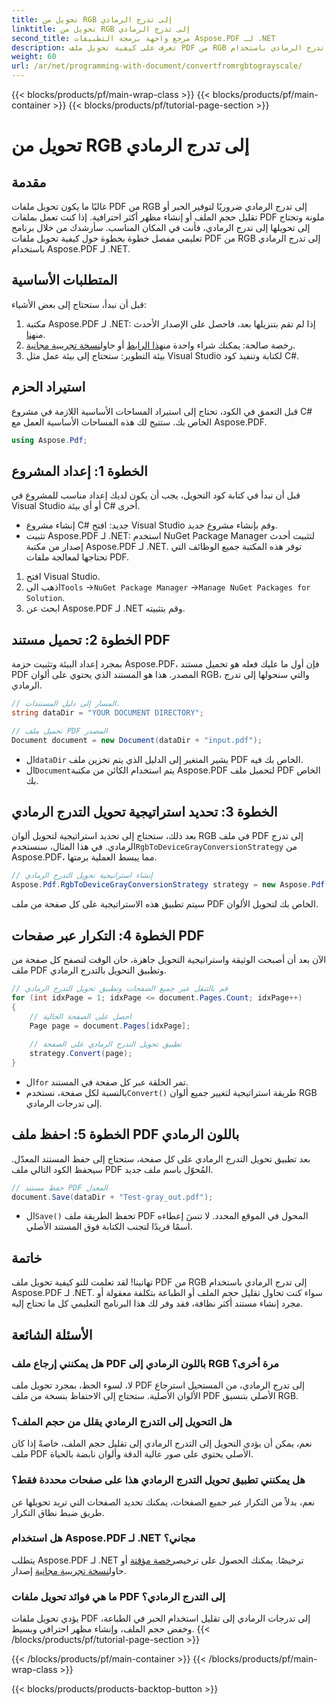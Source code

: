 ```yaml
---
title: تحويل من RGB إلى تدرج الرمادي
linktitle: تحويل من RGB إلى تدرج الرمادي
second_title: مرجع واجهة برمجة التطبيقات Aspose.PDF لـ .NET
description: تعرف على كيفية تحويل ملف PDF من RGB إلى تدرج الرمادي باستخدام Aspose.PDF لـ .NET. دليل خطوة بخطوة لتبسيط تحويل ألوان PDF وتوفير مساحة الملف.
weight: 60
url: /ar/net/programming-with-document/convertfromrgbtograyscale/
---
```


{{< blocks/products/pf/main-wrap-class >}}
{{< blocks/products/pf/main-container >}}
{{< blocks/products/pf/tutorial-page-section >}}

# تحويل من RGB إلى تدرج الرمادي

## مقدمة

غالبًا ما يكون تحويل ملفات PDF من RGB إلى تدرج الرمادي ضروريًا لتوفير الحبر أو تقليل حجم الملف أو إنشاء مظهر أكثر احترافية. إذا كنت تعمل بملفات PDF ملونة وتحتاج إلى تحويلها إلى تدرج الرمادي، فأنت في المكان المناسب. سأرشدك من خلال برنامج تعليمي مفصل خطوة بخطوة حول كيفية تحويل ملفات PDF من RGB إلى تدرج الرمادي باستخدام Aspose.PDF لـ .NET.

## المتطلبات الأساسية

قبل أن نبدأ، ستحتاج إلى بعض الأشياء:

1.  مكتبة Aspose.PDF لـ .NET: إذا لم تقم بتنزيلها بعد، فاحصل على الإصدار الأحدث من[هنا](https://releases.aspose.com/pdf/net/).
2.  رخصة صالحة: يمكنك شراء واحدة من[هذا الرابط](https://purchase.aspose.com/buy) أو حاول[نسخة تجريبية مجانية](https://releases.aspose.com/).
3. بيئة التطوير: ستحتاج إلى بيئة عمل مثل Visual Studio لكتابة وتنفيذ كود C#.

## استيراد الحزم

قبل التعمق في الكود، تحتاج إلى استيراد المساحات الأساسية اللازمة في مشروع C# الخاص بك. ستتيح لك هذه المساحات الأساسية العمل مع Aspose.PDF.

```csharp
using Aspose.Pdf;
```

## الخطوة 1: إعداد المشروع

قبل أن تبدأ في كتابة كود التحويل، يجب أن يكون لديك إعداد مناسب للمشروع في Visual Studio أو أي بيئة C# أخرى.

- إنشاء مشروع C# جديد: افتح Visual Studio وقم بإنشاء مشروع جديد.
- تثبيت Aspose.PDF لـ .NET: استخدم NuGet Package Manager لتثبيت أحدث إصدار من مكتبة Aspose.PDF لـ .NET. توفر هذه المكتبة جميع الوظائف التي تحتاجها لمعالجة ملفات PDF.

1. افتح Visual Studio.
2.  اذهب الى`Tools` ->`NuGet Package Manager` ->`Manage NuGet Packages for Solution`.
3. ابحث عن Aspose.PDF لـ .NET وقم بتثبيته.

## الخطوة 2: تحميل مستند PDF

بمجرد إعداد البيئة وتثبيت حزمة Aspose.PDF، فإن أول ما عليك فعله هو تحميل مستند PDF المصدر. هذا هو المستند الذي يحتوي على ألوان RGB، والتي سنحولها إلى تدرج الرمادي.

```csharp
// المسار إلى دليل المستندات.
string dataDir = "YOUR DOCUMENT DIRECTORY";

// تحميل ملف PDF المصدر
Document document = new Document(dataDir + "input.pdf");
```

-  ال`dataDir` يشير المتغير إلى الدليل الذي يتم تخزين ملف PDF الخاص بك فيه.
-  ال`Document`يتم استخدام الكائن من مكتبة Aspose.PDF لتحميل ملف PDF الخاص بك.

## الخطوة 3: تحديد استراتيجية تحويل التدرج الرمادي

 بعد ذلك، ستحتاج إلى تحديد استراتيجية لتحويل ألوان RGB في ملف PDF إلى تدرج الرمادي. في هذا المثال، سنستخدم`RgbToDeviceGrayConversionStrategy` من Aspose.PDF، مما يبسط العملية برمتها.

```csharp
// إنشاء استراتيجية تحويل التدرج الرمادي
Aspose.Pdf.RgbToDeviceGrayConversionStrategy strategy = new Aspose.Pdf.RgbToDeviceGrayConversionStrategy();
```

سيتم تطبيق هذه الاستراتيجية على كل صفحة من ملف PDF الخاص بك لتحويل الألوان.

## الخطوة 4: التكرار عبر صفحات PDF

الآن بعد أن أصبحت الوثيقة واستراتيجية التحويل جاهزة، حان الوقت لتصفح كل صفحة من ملف PDF وتطبيق التحويل بالتدرج الرمادي. 

```csharp
// قم بالتنقل عبر جميع الصفحات وتطبيق تحويل التدرج الرمادي
for (int idxPage = 1; idxPage <= document.Pages.Count; idxPage++)
{
    // احصل على الصفحة الحالية
    Page page = document.Pages[idxPage];
    
    // تطبيق تحويل التدرج الرمادي على الصفحة
    strategy.Convert(page);
}
```

-  ال`for` تمر الحلقة عبر كل صفحة في المستند.
-  بالنسبة لكل صفحة، نستخدم`Convert()` طريقة استراتيجية لتغيير جميع ألوان RGB إلى تدرجات الرمادي.

## الخطوة 5: احفظ ملف PDF باللون الرمادي

بعد تطبيق تحويل التدرج الرمادي على كل صفحة، ستحتاج إلى حفظ المستند المعدّل. سيحفظ الكود التالي ملف PDF المُحوّل باسم ملف جديد.

```csharp
// حفظ مستند PDF المعدل
document.Save(dataDir + "Test-gray_out.pdf");
```

-  ال`Save()` تحفظ الطريقة ملف PDF المحول في الموقع المحدد. لا تنسَ إعطاءه اسمًا فريدًا لتجنب الكتابة فوق المستند الأصلي.

## خاتمة

تهانينا! لقد تعلمت للتو كيفية تحويل ملف PDF من RGB إلى تدرج الرمادي باستخدام Aspose.PDF لـ .NET. سواء كنت تحاول تقليل حجم الملف أو الطباعة بتكلفة معقولة أو مجرد إنشاء مستند أكثر نظافة، فقد وفر لك هذا البرنامج التعليمي كل ما تحتاج إليه.

## الأسئلة الشائعة

### هل يمكنني إرجاع ملف PDF باللون الرمادي إلى RGB مرة أخرى؟

لا، لسوء الحظ، بمجرد تحويل ملف PDF إلى تدرج الرمادي، من المستحيل استرجاع الألوان الأصلية. ستحتاج إلى الاحتفاظ بنسخة من ملف PDF الأصلي بتنسيق RGB.

### هل التحويل إلى التدرج الرمادي يقلل من حجم الملف؟

نعم، يمكن أن يؤدي التحويل إلى التدرج الرمادي إلى تقليل حجم الملف، خاصةً إذا كان ملف PDF الأصلي يحتوي على صور عالية الدقة وألوان نابضة بالحياة.

### هل يمكنني تطبيق تحويل التدرج الرمادي هذا على صفحات محددة فقط؟

نعم، بدلاً من التكرار عبر جميع الصفحات، يمكنك تحديد الصفحات التي تريد تحويلها عن طريق ضبط نطاق التكرار.

### هل استخدام Aspose.PDF لـ .NET مجاني؟

 يتطلب Aspose.PDF لـ .NET ترخيصًا. يمكنك الحصول على ترخيص[رخصة مؤقتة](https://purchase.aspose.com/temporary-license/) أو حاول[نسخة تجريبية مجانية](https://releases.aspose.com/) إصدار.

### ما هي فوائد تحويل ملفات PDF إلى التدرج الرمادي؟

يؤدي تحويل ملفات PDF إلى تدرجات الرمادي إلى تقليل استخدام الحبر في الطباعة، وخفض حجم الملف، وإنشاء مظهر احترافي وبسيط.
{{< /blocks/products/pf/tutorial-page-section >}}

{{< /blocks/products/pf/main-container >}}
{{< /blocks/products/pf/main-wrap-class >}}

{{< blocks/products/products-backtop-button >}}
